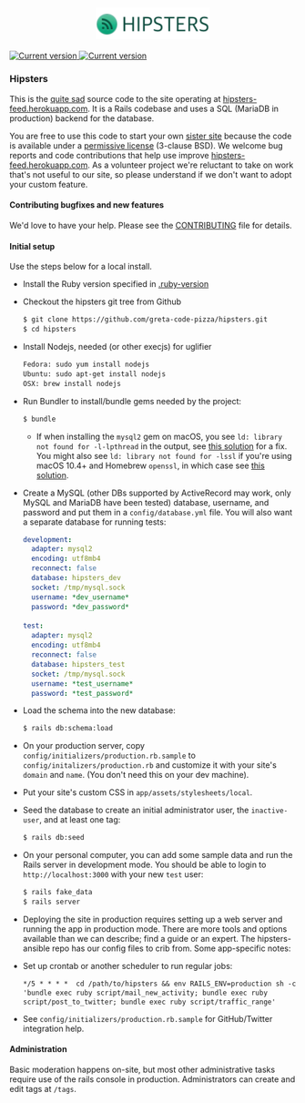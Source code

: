 <div align="center">
  <img src="https://raw.githubusercontent.com/greta-code-pizza/hipsters/documentation/.wiki/hispters-logo.png" width='200' alt='Logo Hipsters'>
</div>

<br/>
<div>
  <a href='https://codeclimate.com/github/greta-code-pizza/hipsters/maintainability'>
    <img src="https://api.codeclimate.com/v1/badges/9d0328e288fcf5afb83e/maintainability" alt='Current version'>
  </a>
  <a href='https://app.circleci.com/pipelines/github/greta-code-pizza'>
    <img src="https://img.shields.io/circleci/build/github/greta-code-pizza/hipsters/staging" alt='Current version'>
  </a>
</div>


### Hipsters

This is the
[quite sad](https://www.reddit.com/r/rails/comments/6jz7tq/source_code_lobsters_a_hacker_news_clone_built/)
source code to the site operating at
[hipsters-feed.herokuapp.com](https://hipsters-feed.herokuapp.com/).
It is a Rails codebase and uses a SQL (MariaDB in production) backend for the database.

You are free to use this code to start your own [sister site](https://github.com/greta-code-pizza/hipsters/wiki)
because the code is available under a [permissive license](https://github.com/greta-code-pizza/hipsters/blob/staging/LICENSE) (3-clause BSD).
We welcome bug reports and code contributions that help use improve [hipsters-feed.herokuapp.com](https://hipsters-feed.herokuapp.com/).
As a volunteer project we're reluctant to take on work that's not useful to our site, so please understand if we don't want to adopt your custom feature.


#### Contributing bugfixes and new features

We'd love to have your help.
Please see the [CONTRIBUTING](https://github.com/greta-code-pizza/hipsters/blob/staging/CONTRIBUTING.md) file for details.

#### Initial setup

Use the steps below for a local install.

* Install the Ruby version specified in [.ruby-version](https://github.com/greta-code-pizza/hipsters/blob/staging/.ruby-version)

* Checkout the hipsters git tree from Github
    ```sh
    $ git clone https://github.com/greta-code-pizza/hipsters.git
    $ cd hipsters
    ```

* Install Nodejs, needed (or other execjs) for uglifier
    ```sh
    Fedora: sudo yum install nodejs
    Ubuntu: sudo apt-get install nodejs
    OSX: brew install nodejs
    ```

* Run Bundler to install/bundle gems needed by the project:

    ```sh
    $ bundle
    ```
    
    * If when installing the `mysql2` gem on macOS, you see 
      `ld: library not found for -l-lpthread` in the output, see 
      [this solution](https://stackoverflow.com/a/44790834/204052) for a fix.
      You might also see `ld: library not found for -lssl` if you're using
      macOS 10.4+ and Homebrew `openssl`, in which case see
      [this solution](https://stackoverflow.com/a/39628463/1042144).

* Create a MySQL (other DBs supported by ActiveRecord may work, only MySQL and
MariaDB have been tested) database, username, and password and put them in a
`config/database.yml` file.  You will also want a separate database for
running tests:

    ```yaml
    development:
      adapter: mysql2
      encoding: utf8mb4
      reconnect: false
      database: hipsters_dev
      socket: /tmp/mysql.sock
      username: *dev_username*
      password: *dev_password*
      
    test:
      adapter: mysql2
      encoding: utf8mb4
      reconnect: false
      database: hipsters_test
      socket: /tmp/mysql.sock
      username: *test_username*
      password: *test_password*
    ```

* Load the schema into the new database:

    ```sh
    $ rails db:schema:load
    ```

* On your production server, copy `config/initializers/production.rb.sample`
  to `config/initalizers/production.rb` and customize it with your site's
  `domain` and `name`. (You don't need this on your dev machine).

* Put your site's custom CSS in `app/assets/stylesheets/local`.

* Seed the database to create an initial administrator user, the `inactive-user`, and at least one tag:

    ```sh
    $ rails db:seed
    ```

* On your personal computer, you can add some sample data and run the Rails server in development mode.
  You should be able to login to `http://localhost:3000` with your new `test` user:

    ```sh
    $ rails fake_data
    $ rails server
    ```

* Deploying the site in production requires setting up a web server and running the app in production mode.
  There are more tools and options available than we can describe; find a guide or an expert.
  The hipsters-ansible repo has our config files to crib from. Some app-specific notes:

* Set up crontab or another scheduler to run regular jobs:

    ```
    */5 * * * *  cd /path/to/hipsters && env RAILS_ENV=production sh -c 'bundle exec ruby script/mail_new_activity; bundle exec ruby script/post_to_twitter; bundle exec ruby script/traffic_range'
    ```

* See `config/initializers/production.rb.sample` for GitHub/Twitter integration help.

#### Administration

Basic moderation happens on-site, but most other administrative tasks require use of the rails console in production.
Administrators can create and edit tags at `/tags`.
